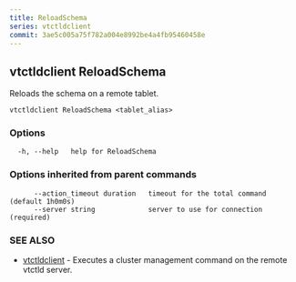 ```yaml
---
title: ReloadSchema
series: vtctldclient
commit: 3ae5c005a75f782a004e8992be4a4fb95460458e
---
```

## vtctldclient ReloadSchema

Reloads the schema on a remote tablet.

```
vtctldclient ReloadSchema <tablet_alias>
```

### Options

```
  -h, --help   help for ReloadSchema
```

### Options inherited from parent commands

```
      --action_timeout duration   timeout for the total command (default 1h0m0s)
      --server string             server to use for connection (required)
```

### SEE ALSO

* [vtctldclient](../)	 - Executes a cluster management command on the remote vtctld server.

